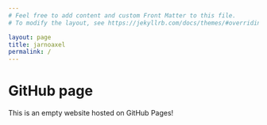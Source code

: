 ```yaml
---
# Feel free to add content and custom Front Matter to this file.
# To modify the layout, see https://jekyllrb.com/docs/themes/#overriding-theme-defaults

layout: page
title: jarnoaxel
permalink: /
---
```


# GitHub page
This is an empty website hosted on GitHub Pages!
